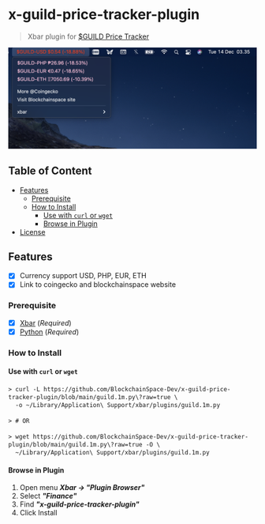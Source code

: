 # x-guild-price-tracker-plugin
> Xbar plugin for [$GUILD Price Tracker](https://www.coingecko.com/en/coins/blockchainspace)

<p align="center">
<img 
src="https://github.com/BlockchainSpace-Dev/x-guild-price-tracker-plugin/blob/main/README.png?raw=true" alt="$GUILD price tracker view" />
</p>

## Table of Content

* [Features](#features)
  * [Prerequisite](#prerequisite)
  * [How to Install](#how-to-install)
    * [Use with `curl` or `wget`](#use-with-curl-or-wget)
    * [Browse in Plugin](#browse-in-plugin)
* [License](#license)

   
## Features

* [x] Currency support USD, PHP, EUR, ETH
* [x] Link to coingecko and blockchainspace website

### Prerequisite
   
* [x] [Xbar](https://xbarapp.com) (_Required_) 
* [x] [Python](https://www.python.org/) (_Required_)
   
### How to Install
#### Use with `curl` or `wget`
```shell
> curl -L https://github.com/BlockchainSpace-Dev/x-guild-price-tracker-plugin/blob/main/guild.1m.py\?raw=true \
  -o ~/Library/Application\ Support/xbar/plugins/guild.1m.py 

> # OR

> wget https://github.com/BlockchainSpace-Dev/x-guild-price-tracker-plugin/blob/main/guild.1m.py\?raw=true -O \
  ~/Library/Application\ Support/xbar/plugins/guild.1m.py 

```
#### Browse in Plugin
1. Open menu _**Xbar -> "Plugin Browser"**_
2. Select _**"Finance"**_
3. Find _**"x-guild-price-tracker-plugin"**_
4. Click Install
